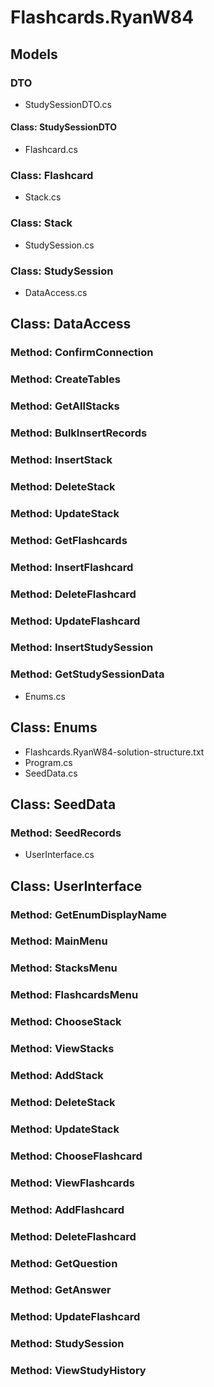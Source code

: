 # Flashcards.RyanW84
## Models
### DTO
- StudySessionDTO.cs
#### Class: StudySessionDTO
- Flashcard.cs
### Class: Flashcard
- Stack.cs
### Class: Stack
- StudySession.cs
### Class: StudySession
- DataAccess.cs
## Class: DataAccess
### Method: ConfirmConnection
### Method: CreateTables
### Method: GetAllStacks
### Method: BulkInsertRecords
### Method: InsertStack
### Method: DeleteStack
### Method: UpdateStack
### Method: GetFlashcards
### Method: InsertFlashcard
### Method: DeleteFlashcard
### Method: UpdateFlashcard
### Method: InsertStudySession
### Method: GetStudySessionData
- Enums.cs
## Class: Enums
- Flashcards.RyanW84-solution-structure.txt
- Program.cs
- SeedData.cs
## Class: SeedData
### Method: SeedRecords
- UserInterface.cs
## Class: UserInterface
### Method: GetEnumDisplayName
### Method: MainMenu
### Method: StacksMenu
### Method: FlashcardsMenu
### Method: ChooseStack
### Method: ViewStacks
### Method: AddStack
### Method: DeleteStack
### Method: UpdateStack
### Method: ChooseFlashcard
### Method: ViewFlashcards
### Method: AddFlashcard
### Method: DeleteFlashcard
### Method: GetQuestion
### Method: GetAnswer
### Method: UpdateFlashcard
### Method: StudySession
### Method: ViewStudyHistory

